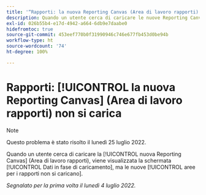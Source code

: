 ```yaml
---
title: '“Rapporti: la nuova Reporting Canvas (Area di lavoro rapporti) non si carica”'
description: Quando un utente cerca di caricare le nuove Reporting Canvas (aree di lavoro rapporti), viene visualizzata la schermata Dati in fase di caricamento, ma le nuove aree per i rapporti non si caricano.
exl-id: 026b55b4-e17d-4942-a664-6db9e7daabe0
hidefromtoc: true
source-git-commit: 453eef770b0f31990946c746e677fb453d0be94b
workflow-type: ht
source-wordcount: '74'
ht-degree: 100%

---
```


# Rapporti: [!UICONTROL la nuova Reporting Canvas] (Area di lavoro rapporti) non si carica

>[!NOTE]
>
>Questo problema è stato risolto il lunedì 25 luglio 2022.

Quando un utente cerca di caricare la [!UICONTROL nuova Reporting Canvas] (Area di lavoro rapporti), viene visualizzata la schermata [!UICONTROL Dati in fase di caricamento], ma le nuove [!UICONTROL aree per i rapporti non si caricano].

_Segnalato per la prima volta il lunedì 4 luglio 2022._
